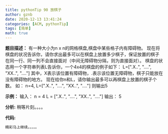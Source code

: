 ```yaml
---
title: pythonTip 90 放棋子
author: gznb
date: 2020-12-13 13:41:24
categories: [ACM, pythonTip]
tags: [简单]
math: true
---
```


**题目描述：**
有一种大小为n x n的网格棋盘,棋盘中某些格子内有障碍物。
现在将棋盘的状况告诉你，请你求出最多可以在棋盘上放置多少棋子，保证放置的棋子
在同一行、同一列不会直接面对（中间无障碍物分隔，则为直接面对）。
棋盘的状态用一个字符串列表L告诉你，一个4x4的棋盘的例子如下：
L=[".X..",
   "....",
   "XX..",
   "...."]
其中，X表示该位置有障碍物，.表示该位置无障碍物，棋子只能放在没有障碍物的地方。
现在给你n和L，请你输出最多可以再棋盘上放置的棋子个数。
如：
n=4,
L=[".X..",
   "....",
   "XX..",
   "...."]
则输出5

**示例：**
输入：
n = 4
L = [".X..", "....", "XX..", "...."]
输出：
5


**分析:**
稍等片刻。。。。

**代码:**
```python
精彩马上继续。。。。。
```
